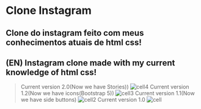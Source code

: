 # Clone Instagram
## Clone do instagram feito com meus conhecimentos atuais de html css!
## (EN) Instagram clone made with my current knowledge of html css!
> Current version 2.0(Now we have Stories))
![cell4](https://user-images.githubusercontent.com/101679144/227971742-f49d1e24-29bc-40be-9441-55d3887bcb36.png)
> Current version 1.2(Now we have icons(Bootstrap 5))
![cell3](https://user-images.githubusercontent.com/101679144/227795675-83fa0f8d-c7a0-47ee-b7fa-9d1114edba7f.png)
> Current version 1.1(Now we have side buttons)
![cell2](https://user-images.githubusercontent.com/101679144/227240862-9699963d-0bca-47f4-b80e-02ccf41a08fe.png)
> Current version 1.0
![cell](https://user-images.githubusercontent.com/101679144/226939301-565e5bd4-8f2b-43be-95c2-a587f8357add.png)
